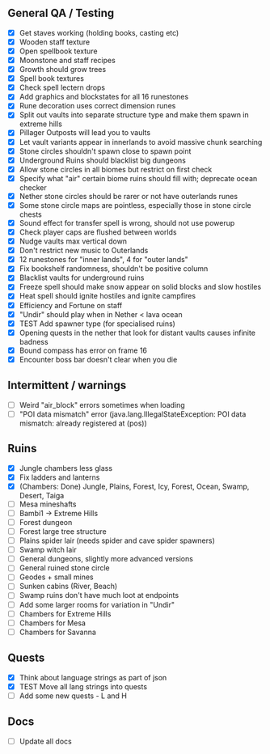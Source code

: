 ## General QA / Testing
- [x] Get staves working (holding books, casting etc)
- [x] Wooden staff texture
- [x] Open spellbook texture
- [x] Moonstone and staff recipes
- [x] Growth should grow trees
- [x] Spell book textures
- [x] Check spell lectern drops
- [x] Add graphics and blockstates for all 16 runestones
- [x] Rune decoration uses correct dimension runes
- [x] Split out vaults into separate structure type and make them spawn in extreme hills
- [x] Pillager Outposts will lead you to vaults
- [x] Let vault variants appear in innerlands to avoid massive chunk searching
- [x] Stone circles shouldn't spawn close to spawn point
- [x] Underground Ruins should blacklist big dungeons
- [x] Allow stone circles in all biomes but restrict on first check
- [x] Specify what "air" certain biome ruins should fill with; deprecate ocean checker
- [x] Nether stone circles should be rarer or not have outerlands runes
- [x] Some stone circle maps are pointless, especially those in stone circle chests
- [x] Sound effect for transfer spell is wrong, should not use powerup
- [x] Check player caps are flushed between worlds
- [x] Nudge vaults max vertical down
- [x] Don't restrict new music to Outerlands
- [x] 12 runestones for "inner lands", 4 for "outer lands"
- [x] Fix bookshelf randomness, shouldn't be positive column
- [x] Blacklist vaults for underground ruins
- [x] Freeze spell should make snow appear on solid blocks and slow hostiles
- [x] Heat spell should ignite hostiles and ignite campfires
- [x] Efficiency and Fortune on staff
- [x] "Undir" should play when in Nether < lava ocean
- [x] TEST Add spawner type (for specialised ruins)
- [x] Opening quests in the nether that look for distant vaults causes infinite badness
- [x] Bound compass has error on frame 16
- [x] Encounter boss bar doesn't clear when you die

## Intermittent / warnings
- [ ] Weird "air_block" errors sometimes when loading
- [ ] "POI data mismatch" error (java.lang.IllegalStateException: POI data mismatch: already registered at (pos))

## Ruins
- [x] Jungle chambers less glass
- [x] Fix ladders and lanterns
- [x] (Chambers: Done) Jungle, Plains, Forest, Icy, Forest, Ocean, Swamp, Desert, Taiga
- [ ] Mesa mineshafts
- [ ] Bambi1 -> Extreme Hills
- [ ] Forest dungeon
- [ ] Forest large tree structure
- [ ] Plains spider lair (needs spider and cave spider spawners)
- [ ] Swamp witch lair
- [ ] General dungeons, slightly more advanced versions
- [ ] General ruined stone circle
- [ ] Geodes + small mines
- [ ] Sunken cabins (River, Beach)
- [ ] Swamp ruins don't have much loot at endpoints
- [ ] Add some larger rooms for variation in "Undir"
- [ ] Chambers for Extreme Hills
- [ ] Chambers for Mesa
- [ ] Chambers for Savanna

## Quests
- [x] Think about language strings as part of json
- [x] TEST Move all lang strings into quests
- [ ] Add some new quests - L and H

## Docs
- [ ] Update all docs